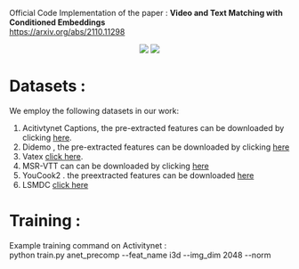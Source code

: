 Official Code Implementation of the paper : <b>Video and Text Matching with Conditioned Embeddings </b>
<br>
https://arxiv.org/abs/2110.11298

<p align="center">
  <img  src="https://i.ibb.co/2MLvwBd/Screen-Shot-2021-12-26-at-17-33-35.png">
    <img src="https://i.ibb.co/sPBQ3VF/Screen-Shot-2021-12-26-at-17-33-47.png">
</p>

# Datasets :
We employ the following datasets in our work:
1. Acitivtynet Captions, the pre-extracted features can be downloaded by clicking [here](https://drive.google.com/drive/folders/1341zliZg8-kveVFqRIgmreG8re_JcoUy "activitynet").
2. Didemo , the pre-extracted features can be downloaded by clicking [here](https://drive.google.com/drive/folders/1341zliZg8-kveVFqRIgmreG8re_JcoUy "didemo")
3. Vatex [click here](https://eric-xw.github.io/vatex-website/download.html "vatex").
4. MSR-VTT can can be downloaded by clicking [here](https://www.mediafire.com/folder/h14iarbs62e7p/shared "msrvtt")
5. YouCook2 . the preextracted features can be downloaded [here](http://youcook2.eecs.umich.edu/static/YouCookII/YouCookII.tar.gz "youcook2")
6. LSMDC [click here](https://sites.google.com/site/describingmovies/download)

# Training :
Example training command on Activitynet : <br>
python train.py anet_precomp --feat_name i3d --img_dim 2048 --norm
